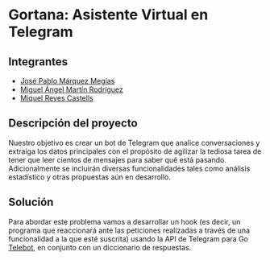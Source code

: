 # Gortana: Asistente Virtual en Telegram

## Integrantes
 - [José Pablo Márquez Megías](https://www.linkedin.com/in/jose-pablo-m%C3%A1rquez-meg%C3%ADas-3942241a3/)
 - [Miguel Ángel Martín Rodríguez](https://www.linkedin.com/in/miguel-%C3%A1ngel-mart%C3%ADn-rodr%C3%ADguez-2893571a3/)
 - [Miquel Reyes Castells](https://www.linkedin.com/in/miquel-reyes/)

## Descripción del proyecto
Nuestro objetivo es crear un bot de Telegram que analice conversaciones y extraiga los datos principales con el propósito de agilizar la tediosa tarea de tener que leer cientos de mensajes para saber qué está pasando. Adicionalmente se incluirán diversas funcionalidades tales como análisis estadístico y otras propuestas aún en desarrollo.

## Solución
Para abordar este problema vamos a desarrollar un hook (es decir, un programa que reaccionará ante las peticiones realizadas a través de una funcionalidad a la que esté suscrita) usando la API de Telegram para Go [Telebot](https://github.com/tucnak/telebot), en conjunto con un diccionario de respuestas.

